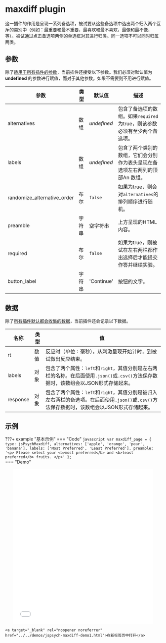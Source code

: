 # maxdiff plugin

这一插件的作用是呈现一系列备选项，被试要从这些备选项中选出两个归入两个互斥的类别中（例如：最重要和最不重要，最喜欢和最不喜欢，最像和最不像，等）。被试通过点击备选项两侧的单选框对其进行归类。同一选项不可以同时归属两类。

## 参数

除了[适用于所有插件的参数](../overview/plugins.md#parameters-available-in-all-plugins#_3)，当前插件还接受以下参数。我们必须对默认值为 **undefined** 的参数进行赋值，而对于其他参数，如果不需要则不用进行赋值。

参数 | 类型 | 默认值 | 描述 
----------|------|---------------|------------
alternatives | 数组 | *undefined* | 包含了备选项的数组。如果`required`为true，则该参数必须有至少两个备选项。 
labels | 数组 | *undefined* | 包含了两个类别的数组，它们会分别作为表头呈现在备选项左右两列的顶部An 数组。 
randomize_alternative_order | 布尔 | `false` | 如果为true，则会对`alternatives`的排列顺序进行随机。 
preamble | 字符串 | 空字符串 | 上方呈现的HTML内容。 
required | 布尔 | `false` | 如果为true，则被试在左右两栏都作出选择后才能提交作答并继续实验。 
button_label | 字符串 |  'Continue' | 按钮的文字。


## 数据

除了[所有插件默认都会收集的数据](../overview/plugins.md#_4)，当前插件还会记录以下数据。

名称 | 类型 | 值 
-----|------|------
rt | 数值 | 反应时（单位：毫秒），从刺激呈现开始计时，到被试做出反应结束。 
labels | 对象 | 包含了两个属性：`left`和`right`，其值分别是左右两栏的名称。在后面使用`.json()`或`.csv()`方法保存数据时，该数组会以JSON形式存储起来。 
response | 对象 | 包含了两个属性：`left`和`right`，其值分别是被归入左右两栏的备选项。在后面使用`.json()`或`.csv()`方法保存数据时，该数组会以JSON形式存储起来。


## 示例

???+ example "基本示例"
    === "Code"
        ```javascript
        var maxdiff_page = {
            type: jsPsychMaxdiff,
            alternatives: ['apple', 'orange', 'pear', 'banana'],
            labels: ['Most Preferred', 'Least Preferred'],
            preamble: '<p> Please select your <b>most preferred</b> and <b>least preferred</b> fruits. </p>'
        };
        ```    
    === "Demo"
        <div style="text-align:center;">
            <iframe src="../../demos/jspsych-maxdiff-demo1.html" width="90%;" height="500px;" frameBorder="0"></iframe>
        </div>

    <a target="_blank" rel="noopener noreferrer" href="../../demos/jspsych-maxdiff-demo1.html">在新标签页中打开</a>


